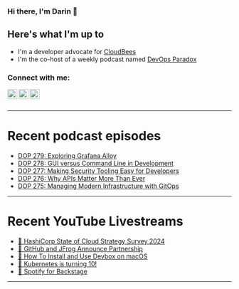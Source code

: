 ### Hi there, I'm Darin 👋

## Here's what I'm up to
- I'm a developer advocate for [CloudBees][cloudbees-website]
- I'm the co-host of a weekly podcast named [DevOps Paradox][dop-website]

### Connect with me:

[<img align="left" alt="darinpope | Twitter" width="22px" src="https://cdn.jsdelivr.net/npm/simple-icons@v3/icons/twitter.svg" />][twitter]
[<img align="left" alt="darinpope | LinkedIn" width="22px" src="https://cdn.jsdelivr.net/npm/simple-icons@v3/icons/linkedin.svg" />][linkedin]
[<img align="left" alt="darinpope | Instagram" width="22px" src="https://cdn.jsdelivr.net/npm/simple-icons@v3/icons/instagram.svg" />][instagram]

<br />
<br />

---

# Recent podcast episodes
<!-- BLOG-POST-LIST:START -->
- [DOP 279: Exploring Grafana Alloy](https://www.devopsparadox.com/episodes/exploring-grafana-alloy-279/)
- [DOP 278: GUI versus Command Line in Development](https://www.devopsparadox.com/episodes/gui-versus-command-line-in-development-278/)
- [DOP 277: Making Security Tooling Easy for Developers](https://www.devopsparadox.com/episodes/making-security-tooling-easy-for-developers-277/)
- [DOP 276: Why APIs Matter More Than Ever](https://www.devopsparadox.com/episodes/why-apis-matter-more-than-ever-276/)
- [DOP 275: Managing Modern Infrastructure with GitOps](https://www.devopsparadox.com/episodes/managing-modern-infrastructure-with-gitops-275/)
<!-- BLOG-POST-LIST:END -->

---

# Recent YouTube Livestreams
<!-- YOUTUBE:START -->
- [🔴 HashiCorp State of Cloud Strategy Survey 2024](https://www.youtube.com/watch?v=UWarmlxmjsY)
- [🔴 GitHub and JFrog Announce Partnership](https://www.youtube.com/watch?v=mty6ABIRFns)
- [🔴 How To Install and Use Devbox on macOS](https://www.youtube.com/watch?v=SCWw0J_8fdk)
- [🔴 Kubernetes is turning 10!](https://www.youtube.com/watch?v=6MRL6K9DSb0)
- [🔴 Spotify for Backstage](https://www.youtube.com/watch?v=TGw6fY_QyUw)
<!-- YOUTUBE:END -->

---


[website]: https://www.darinpope.com/
[twitter]: https://twitter.com/darinpope
[youtube]: https://youtube.com/darinpope
[instagram]: https://instagram.com/darinpope
[linkedin]: https://linkedin.com/in/darinpope
[cloudbees-website]: https://www.cloudbees.com/
[dop-website]: https://www.devopsparadox.com/

<!--
**darinpope/darinpope** is a ✨ _special_ ✨ repository because its `README.md` (this file) appears on your GitHub profile.

Here are some ideas to get you started:

- 🔭 I’m currently working on ...
- 🌱 I’m currently learning ...
- 👯 I’m looking to collaborate on ...
- 🤔 I’m looking for help with ...
- 💬 Ask me about ...
- 📫 How to reach me: ...
- 😄 Pronouns: ...
- ⚡ Fun fact: ...
-->
